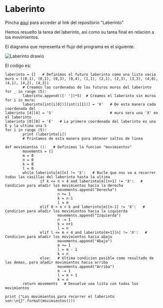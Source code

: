 # Laberinto
Pincha [aquí](https://github.com/rnoguer22/Laberinto.git) para acceder al link del repositorio "Laberinto"

Hemos resuelto la tarea del laberinto, asi como su tarea final en relacion a los movimientos.

El diagrama que representa el flujo del programa es el siguiente:

![Laberinto drawio](https://user-images.githubusercontent.com/91721762/145219175-a27859f3-7e20-4fc7-b89a-c1b31fb3613a.png)

El codigo es:

```Python3
laberinto = []   # Definimos el futuro laberinto como una lista vacia
muro = ((0,1), (0,2), (0,3), (0,4), (1,1), (2,1), (2,3), (3,3), (4,0), (4,1), (4,2), (4,3))   
        # Creamos las cordenadas de los futuros muros del laberinto
for _ in range (5):
        laberinto.append(([' '])*5)  # Creamos el laberinto sin muros
for i in muro:                                 
        laberinto[int(i[0])][int(i[1])] = 'X'   # De esta manera cada coordenada del                                    
laberinto [4][4] = 'S'                          # muro sera una 'X' en el laberinto
laberinto [0][0] = 'E'   # La primera coordenada del laberinto es una E y la ultima una S
for i in range (5):
        print (laberinto[i])   
        # Printamos de esta manera para obtener saltos de linea

def movimientos ():   # Definimos la funcion "movimientos"
        movements = []
        m = 0
        n = 0
        k = 0
        l = 0
        while laberinto[m][n] != 'S':   # Bucle que nos va a recorrer todas las casillas del laberinto hasta la ultima
                if k <= n < 4 and laberinto[m][n+1] != 'X':   # Condicion para añadir los movimientos hacia la derecha
                        movements.append("Derecha")
                        n += 1
                        k = n-1
                        l = m
                elif 0 < n < k and laberinto[m][n-1] != 'X':   # Condicion para añadir los movimientos hacia la izquierda
                        movements.append("Izquierda")
                        n -= 1
                        k = n+1
                        l = n
                elif l <= m < 4 and laberinto[m+1][n] != 'X':   # Condicion para añadir los movimientos hacia abajo
                        movements.append("Abajo")
                        m += 1
                        l = m - 1
                        k = n
                else:   # Ultima condicion posible como resultado de las demas, para añadir movimientos hacia arriba
                        movements.append("Arriba")
                        m -= 1
                        l = m + 1
                        k = n
        return movements   # Devuelve una lista con todos los movimientos

print ("Los movimientos para recorrer el laberinto son:\n{}".format(movimientos()))
```
